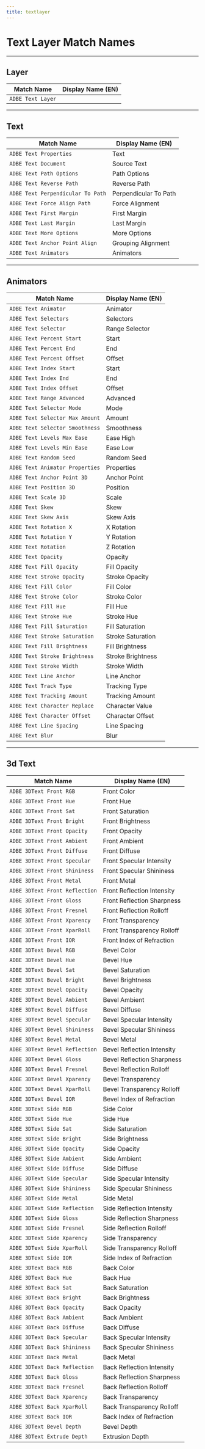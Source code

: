 ```yaml
---
title: textlayer
---
```

# Text Layer Match Names

---

## Layer

| Match Name | Display Name (EN) |
| --- | --- |
| `ADBE Text Layer` | |

---

## Text

| Match Name | Display Name (EN) |
| --- | --- |
| `ADBE Text Properties` | Text |
| `ADBE Text Document` | Source Text |
| `ADBE Text Path Options` | Path Options |
| `ADBE Text Reverse Path` | Reverse Path |
| `ADBE Text Perpendicular To Path` | Perpendicular To Path |
| `ADBE Text Force Align Path` | Force Alignment |
| `ADBE Text First Margin` | First Margin |
| `ADBE Text Last Margin` | Last Margin |
| `ADBE Text More Options` | More Options |
| `ADBE Text Anchor Point Align` | Grouping Alignment |
| `ADBE Text Animators` | Animators |

---

## Animators

| Match Name | Display Name (EN) |
| --- | --- |
| `ADBE Text Animator` | Animator |
| `ADBE Text Selectors` | Selectors |
| `ADBE Text Selector` | Range Selector |
| `ADBE Text Percent Start` | Start |
| `ADBE Text Percent End` | End |
| `ADBE Text Percent Offset` | Offset |
| `ADBE Text Index Start` | Start |
| `ADBE Text Index End` | End |
| `ADBE Text Index Offset` | Offset |
| `ADBE Text Range Advanced` | Advanced |
| `ADBE Text Selector Mode` | Mode |
| `ADBE Text Selector Max Amount` | Amount |
| `ADBE Text Selector Smoothness` | Smoothness |
| `ADBE Text Levels Max Ease` | Ease High |
| `ADBE Text Levels Min Ease` | Ease Low |
| `ADBE Text Random Seed` | Random Seed |
| `ADBE Text Animator Properties` | Properties |
| `ADBE Text Anchor Point 3D` | Anchor Point |
| `ADBE Text Position 3D` | Position |
| `ADBE Text Scale 3D` | Scale |
| `ADBE Text Skew` | Skew |
| `ADBE Text Skew Axis` | Skew Axis |
| `ADBE Text Rotation X` | X Rotation |
| `ADBE Text Rotation Y` | Y Rotation |
| `ADBE Text Rotation` | Z Rotation |
| `ADBE Text Opacity` | Opacity |
| `ADBE Text Fill Opacity` | Fill Opacity |
| `ADBE Text Stroke Opacity` | Stroke Opacity |
| `ADBE Text Fill Color` | Fill Color |
| `ADBE Text Stroke Color` | Stroke Color |
| `ADBE Text Fill Hue` | Fill Hue |
| `ADBE Text Stroke Hue` | Stroke Hue |
| `ADBE Text Fill Saturation` | Fill Saturation |
| `ADBE Text Stroke Saturation` | Stroke Saturation |
| `ADBE Text Fill Brightness` | Fill Brightness |
| `ADBE Text Stroke Brightness` | Stroke Brightness |
| `ADBE Text Stroke Width` | Stroke Width |
| `ADBE Text Line Anchor` | Line Anchor |
| `ADBE Text Track Type` | Tracking Type |
| `ADBE Text Tracking Amount` | Tracking Amount |
| `ADBE Text Character Replace` | Character Value |
| `ADBE Text Character Offset` | Character Offset |
| `ADBE Text Line Spacing` | Line Spacing |
| `ADBE Text Blur` | Blur |

---

## 3d Text

| Match Name | Display Name (EN) |
| --- | --- |
| `ADBE 3DText Front RGB` | Front Color |
| `ADBE 3DText Front Hue` | Front Hue |
| `ADBE 3DText Front Sat` | Front Saturation |
| `ADBE 3DText Front Bright` | Front Brightness |
| `ADBE 3DText Front Opacity` | Front Opacity |
| `ADBE 3DText Front Ambient` | Front Ambient |
| `ADBE 3DText Front Diffuse` | Front Diffuse |
| `ADBE 3DText Front Specular` | Front Specular Intensity |
| `ADBE 3DText Front Shininess` | Front Specular Shininess |
| `ADBE 3DText Front Metal` | Front Metal |
| `ADBE 3DText Front Reflection` | Front Reflection Intensity |
| `ADBE 3DText Front Gloss` | Front Reflection Sharpness |
| `ADBE 3DText Front Fresnel` | Front Reflection Rolloff |
| `ADBE 3DText Front Xparency` | Front Transparency |
| `ADBE 3DText Front XparRoll` | Front Transparency Rolloff |
| `ADBE 3DText Front IOR` | Front Index of Refraction |
| `ADBE 3DText Bevel RGB` | Bevel Color |
| `ADBE 3DText Bevel Hue` | Bevel Hue |
| `ADBE 3DText Bevel Sat` | Bevel Saturation |
| `ADBE 3DText Bevel Bright` | Bevel Brightness |
| `ADBE 3DText Bevel Opacity` | Bevel Opacity |
| `ADBE 3DText Bevel Ambient` | Bevel Ambient |
| `ADBE 3DText Bevel Diffuse` | Bevel Diffuse |
| `ADBE 3DText Bevel Specular` | Bevel Specular Intensity |
| `ADBE 3DText Bevel Shininess` | Bevel Specular Shininess |
| `ADBE 3DText Bevel Metal` | Bevel Metal |
| `ADBE 3DText Bevel Reflection` | Bevel Reflection Intensity |
| `ADBE 3DText Bevel Gloss` | Bevel Reflection Sharpness |
| `ADBE 3DText Bevel Fresnel` | Bevel Reflection Rolloff |
| `ADBE 3DText Bevel Xparency` | Bevel Transparency |
| `ADBE 3DText Bevel XparRoll` | Bevel Transparency Rolloff |
| `ADBE 3DText Bevel IOR` | Bevel Index of Refraction |
| `ADBE 3DText Side RGB` | Side Color |
| `ADBE 3DText Side Hue` | Side Hue |
| `ADBE 3DText Side Sat` | Side Saturation |
| `ADBE 3DText Side Bright` | Side Brightness |
| `ADBE 3DText Side Opacity` | Side Opacity |
| `ADBE 3DText Side Ambient` | Side Ambient |
| `ADBE 3DText Side Diffuse` | Side Diffuse |
| `ADBE 3DText Side Specular` | Side Specular Intensity |
| `ADBE 3DText Side Shininess` | Side Specular Shininess |
| `ADBE 3DText Side Metal` | Side Metal |
| `ADBE 3DText Side Reflection` | Side Reflection Intensity |
| `ADBE 3DText Side Gloss` | Side Reflection Sharpness |
| `ADBE 3DText Side Fresnel` | Side Reflection Rolloff |
| `ADBE 3DText Side Xparency` | Side Transparency |
| `ADBE 3DText Side XparRoll` | Side Transparency Rolloff |
| `ADBE 3DText Side IOR` | Side Index of Refraction |
| `ADBE 3DText Back RGB` | Back Color |
| `ADBE 3DText Back Hue` | Back Hue |
| `ADBE 3DText Back Sat` | Back Saturation |
| `ADBE 3DText Back Bright` | Back Brightness |
| `ADBE 3DText Back Opacity` | Back Opacity |
| `ADBE 3DText Back Ambient` | Back Ambient |
| `ADBE 3DText Back Diffuse` | Back Diffuse |
| `ADBE 3DText Back Specular` | Back Specular Intensity |
| `ADBE 3DText Back Shininess` | Back Specular Shininess |
| `ADBE 3DText Back Metal` | Back Metal |
| `ADBE 3DText Back Reflection` | Back Reflection Intensity |
| `ADBE 3DText Back Gloss` | Back Reflection Sharpness |
| `ADBE 3DText Back Fresnel` | Back Reflection Rolloff |
| `ADBE 3DText Back Xparency` | Back Transparency |
| `ADBE 3DText Back XparRoll` | Back Transparency Rolloff |
| `ADBE 3DText Back IOR` | Back Index of Refraction |
| `ADBE 3DText Bevel Depth` | Bevel Depth |
| `ADBE 3DText Extrude Depth` | Extrusion Depth |
